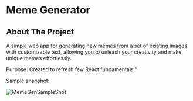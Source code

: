 # Meme Generator

<!-- ABOUT THE PROJECT -->
## About The Project
A simple web app for generating new memes from a set of existing images with customizable text, allowing you to unleash your creativity and make unique memes effortlessly. 

Purpose:
Created to refresh few React fundamentals."

Sample snapshot:

![MemeGenSampleShot](https://github.com/user-attachments/assets/6b94010d-df60-4448-ab05-eb935736c8a9)


